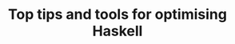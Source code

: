 ---
title: Top tips and tools for optimising Haskell
url: https://blog.pusher.com/top-tips-and-tools-for-optimising-haskell/
authors:
- Will Sewell
type: article
tags:
- optimization
- profiling
doHaskell-type: blog post
dohaskell-year: 2015
---